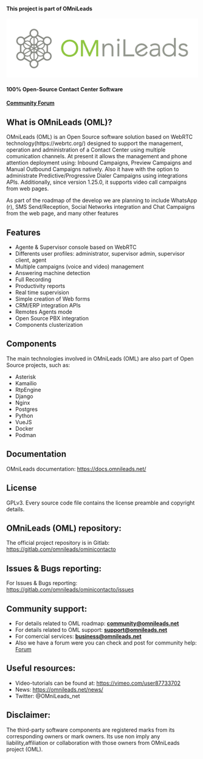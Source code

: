 #### This project is part of OMniLeads

![Diagrama deploy tool](./png/omnileads_logo_1.png)

#### 100% Open-Source Contact Center Software
#### [Community Forum](https://forum.omnileads.net/)

## What is OMniLeads (OML)?

<p>OMniLeads (OML) is an Open Source software solution based on WebRTC technology(https://webrtc.org/) designed to support the management, operation and administration of a Contact Center using multiple comunication channels. At present it allows the management and phone attention deployment using: Inbound Campaigns, Preview Campaigns and Manual Outbound Campaigns natively. Also it have with the option to administrate Predictive/Progressive Dialer Campaigns using integrations APIs. Additionally, since version 1.25.0, it supports video call campaigns from web pages.</p>

As part of the roadmap of the develop we are planning to include WhatsApp (r), SMS Send/Reception, Social Networks integration and Chat Campaigns from the web page, and many other features

## Features

* Agente & Supervisor console based on WebRTC
* Differents user profiles: administrator, supervisor admin, supervisor client, agent
* Multiple campaigns (voice and video) management
* Answering machine detection
* Full Recording
* Productivity reports
* Real time supervision
* Simple creation of Web forms
* CRM/ERP integration APIs
* Remotes Agents mode
* Open Source PBX integration
* Components clusterization

## Components

The main technologies involved in OMniLeads (OML) are also part of Open Source projects, such as:

* Asterisk
* Kamailio
* RtpEngine
* Django
* Nginx
* Postgres
* Python
* VueJS
* Docker
* Podman

## Documentation

OMniLeads documentation: https://docs.omnileads.net/

## License

GPLv3. Every source code file contains the license preamble and copyright details.

## OMniLeads (OML) repository:
The official project repository is in Gitlab: https://gitlab.com/omnileads/ominicontacto

## Issues & Bugs reporting:

For Issues & Bugs reporting: https://gitlab.com/omnileads/ominicontacto/issues

## Community support:

* For details related to OML roadmap:  **community@omnileads.net**
* For details related to OML support: **support@omnileads.net**
* For comercial services: **business@omnileads.net**
* Also we have a forum were you can check and post for community help: [Forum](https://forum.omnileads.net/)

## Useful resources:

* Video-tutorials can be found at: https://vimeo.com/user87733702
* News: https://omnileads.net/news/
* Twitter: @OMniLeads_net

## Disclaimer:

The third-party software components are registered marks from its corresponding owners or mark owners. Its use non imply any liability,affiliation or collaboration with those owners from OMniLeads project (OML).
